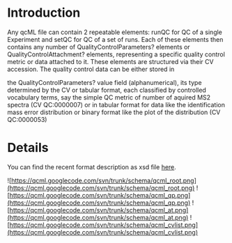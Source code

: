 # Introduction #

Any qcML file can contain 2 repeatable elements: runQC for QC of a single Experiment and setQC for QC of a set of runs. Each of these elements then contains any number of QualityControlParameters? elements or QualityControlAttachment? elements, representing a specific quality control metric or data attached to it. These elements are structured via their CV accession. The quality control data can be either stored in

the QualityControlParameters? value field (alphanumerical), its type determined by the CV or tabular format, each classified by controlled vocabulary terms, say the simple QC metric of number of aquired MS2 spectra (CV QC:0000007)
or in tabular format for data like the identification mass error distribution or binary format like the plot of the distribution (CV QC:0000053)

# Details #

You can find the recent format description as xsd file [here](https://code.google.com/p/qcml/source/browse/trunk/schema/qcML_0.0.8.xsd).

![https://qcml.googlecode.com/svn/trunk/schema/qcml_root.png](https://qcml.googlecode.com/svn/trunk/schema/qcml_root.png)
![https://qcml.googlecode.com/svn/trunk/schema/qcml_qp.png](https://qcml.googlecode.com/svn/trunk/schema/qcml_qp.png)
![https://qcml.googlecode.com/svn/trunk/schema/qcml_at.png](https://qcml.googlecode.com/svn/trunk/schema/qcml_at.png)
![https://qcml.googlecode.com/svn/trunk/schema/qcml_cvlist.png](https://qcml.googlecode.com/svn/trunk/schema/qcml_cvlist.png)